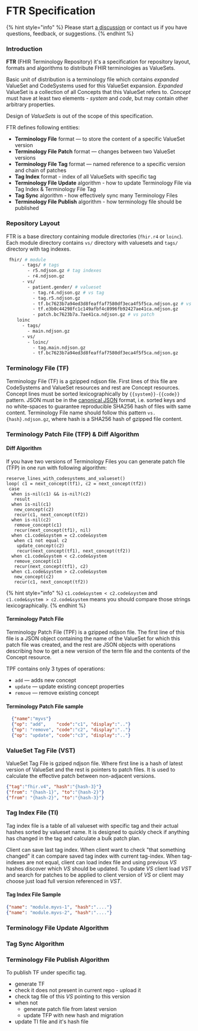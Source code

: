 # FTR Specification

{% hint style="info" %}
Please start [a discussion](https://github.com/Aidbox/Issues/discussions) or contact us if you have questions, feedback, or suggestions.
{% endhint %}

### Introduction

**FTR** (FHIR Terminology Repository) it's a specification for repository layout, formats and algorithms to distribute FHIR terminologies as ValueSets.

Basic unit of distribution is a terminology file which contains _expanded_ ValueSet and CodeSystems used for this ValueSet expansion. _Expanded_ ValueSet is a collection of all Concepts that this ValueSet refers to. _Concept_ must have at least two elements - _system_ and _code_, but may contain other arbitrary properties.

Design of _ValueSets_ is out of the scope of this specification.

FTR defines following entities:

* **Terminology File** format —  to store the content of a specific ValueSet version
* **Terminology File Patch** format — changes between two ValueSet versions
* **Terminology File Tag** format — named reference to a specific version and chain of patches
* **Tag Index** format - index of all ValueSets with specific tag
* **Terminology File Update** algorithm - how to update Terminology File via Tag Index & Terminology File Tag
* **Tag Sync** algorithm - how effectively sync many Terminology Files
* **Terminology File Publish** algorithm - how terminology file should be published

### Repository Layout

FTR is a base directory containing module directories (`fhir.r4` or `loinc`). Each module directory contains `vs/` directory with valuesets and `tags/` directory with tag indexes.

```bash
 fhir/ # module
      - tags/ # tags
        - r5.ndjson.gz # tag indexes
        - r4.ndjson.gz
      - vs/ 
        - patient.gender/ # valueset
          - tag.r4.ndjson.gz # vs tag
          - tag.r5.ndjson.gz
          - tf.bc7623b7a94ed3d8feaffaf7580df3eca4f5f5ca.ndjson.gz # vs file
          - tf.e3b0c44298fc1c149afbf4c8996fb92427ae41ca.ndjson.gz
          - patch.bc7623b7a.7ae41ca.ndjson.gz # vs patch
    loinc
      - tags/
        - main.ndjson.gz
      - vs/ 
        - loinc/
          - tag.main.ndjson.gz
          - tf.bc7623b7a94ed3d8feaffaf7580df3eca4f5f5ca.ndjson.gz
```

### Terminology File (TF)

Terminology File (TF) is a gzipped ndjson file. First lines of this file are CodeSystems and ValueSet resources and rest are Concept resources. Concept lines must be sorted lexicographically by `{{system}}-{{code}}` pattern. JSON must be in the  [canonical JSON](https://www.rfc-editor.org/rfc/rfc8785) format, i.e. sorted keys and no white-spaces to guarantee reproducible SHA256 hash of files with same content. Terminology File name should follow this pattern `vs.{hash}.ndjson.gz`, where hash is a SHA256 hash of gzipped file content.

### Terminology Patch File (TFP) & Diff Algorithm

#### Diff Algorithm

If you have two versions of Terminology Files you can generate patch file (TFP) in one run with following algorithm:

```
reserve_lines_with_codesystems_and_valueset()
loop( c1 = next_concept(tf1), c2 = next_concept(tf2))
 case
  when is-nil(c1) && is-nil?(c2)
   result
  when is-nil(c1)
   new_concept(c2)
   recur(c1, next_concept(tf2))
  when is-nil(c2)
   remove_concept(c1)
   recur(next_concept(tf1), nil)
  when c1.code&system = c2.code&system
   when c1 not equal c2
    update_concept(c2)
    recur(next_concept(tf1), next_concept(tf2))
  when c1.code&system < c2.code&system
   remove_concept(c1)
   recur(next_concept(tf1), c2)
  when c1.code&system > c2.code&system
   new_concept(c2)
   recur(c1, next_concept(tf2))
```

{% hint style="info" %}
`c1.code&system < c2.code&system` and `c1.code&system > c2.code&system`  means you should compare those strings lexicographically.
{% endhint %}

#### Terminology Patch File

Terminology Patch File (TPF) is a gzipped ndjson file. The first line of this file is a JSON object containing the name of the ValueSet for which this patch file was created, and the rest are JSON objects with operations describing how to get a new version of the term file and the contents of the Concept resource.

TPF contains only 3 types of operations:

* `add` — adds new concept
* `update` — update existing concept properties
* `remove` — remove existing concept

#### Terminology Patch File sample

```json
  {"name":"myvs"}
  {"op": "add",    "code":"c1", "display":".."}
  {"op": "remove", "code":"c2", "display":".."}
  {"op": "update", "code":"c3", "display":".."}
```

### ValueSet Tag File (VST)

ValueSet Tag File is gziped ndjson file. Where first line is a hash of latest version of ValueSet and the rest is pointers to patch files. It is used to calculate the effective patch between non-adjacent versions.

```json
{"tag":"fhir.v4", "hash":"{hash-3}"}
{"from": "{hash-1}", "to":"{hash-2}"}
{"from": "{hash-2}", "to":"{hash-3}"}
```

### Tag Index File (TI)

Tag index file is a table of all valueset with specific tag and their actual hashes sorted by valueset name. It is designed to quickly check if anything has changed in the tag and calculate a bulk patch plan.

Client can save last tag index. When client want to check "that something changed" it can compare saved tag index with current tag-index. When tag-indexes are not equal, client can load index file and using previous _VS_ hashes discover which _VS_ should be updated. To update _VS_ client load _VST_ and search for patches to be applied to client version of _VS_ or client may choose just load full version referenced in _VST_.

#### Tag Index File Sample

```json
{"name": "module.myvs-1", "hash":"...."}
{"name": "module.myvs-2", "hash":"...."}
```

### Terminology File Update Algorithm

### Tag Sync Algorithm

### Terminology File Publish Algorithm

To publish TF under specific tag.

* generate TF
* check it does not present in current repo - upload it
* check tag file of this _VS_ pointing to this version
* when not
  * generate patch file from latest version
  * update TFP with new hash and migration
* update TI file and it's hash file
